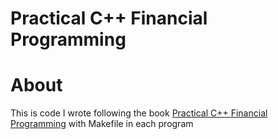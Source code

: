 # Practical C++ Financial Programming 

About
=======
This is code I wrote following the book [Practical C++ Financial Programming](http://coliveira.net/) with Makefile in each program